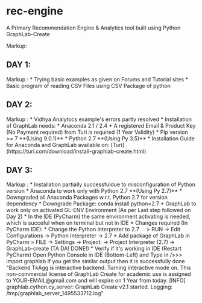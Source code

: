 # rec-engine
A Primary Recommendation Engine &amp; Analytics tool built using Python GraphLab-Create

Markup:
<h2>DAY 1:</h2>
Markup :  * Trying basic examples as given on Forums and Tutorial sites
  * Basic program of reading CSV Files using CSV Package of python

<h2>DAY 2:</h2>
Markup :  * Vidhya Analytocs example's errors partly resolved
  * Installation of GraphLab needs:
    * Anaconda 2.1 / 2.4
    * A registered Email & Product Key (No Payment required) from Turi is required (1 Year Validity)
    * Pip version >= 7 **(Using 9.0.1)**
    * Python 2.7 **(Using Py 3.5)**
  * Installation Guide for Anaconda and GraphLab available on: [Turi](https://turi.com/download/install-graphlab-create.html)

<h2>DAY 3:</h2>
Markup :  * Installation partially successfuldue to misconfiguration of Python version
  * Anaconda to work only with Python 2.7 **(Using Py 2.7)**
  * Downgraded all Anaconda Packages w.r.t. Python 2.7 for version dependency
  * Downgrade Package: conda install python=2.7
  * GraphLab to work only on activated GL-ENV Environment (As per Last step followed on Day 2)
  * In the IDE (PyCharm)  the same environment activating is needed, which is succeful when on terminal but not in IDE
  * Changes required (In PyCharm IDE):
    * Change the Python interpreter to 2.7
        > RUN -> Edit Configurations -> Python Interpreter -> 2.7
    * Add package of GraphLab in PyCharm
        > FILE -> Settings -> Project:<Project_Name> -> Project Interpreter (2.7) -> GraphLab-create (TA DA! DONE!)
    * Verify if it's working in IDE (Restart PyCharm)
        Open Python Console in IDE (Bottom-Left) and Type in
        />>> import graphlab
        If you get the similar output then it is successfully done
        "Backend TkAgg is interactive backend. Turning interactive mode on.
        This non-commercial license of GraphLab Create for academic use is assigned to YOUR-EMAIL@gmail.com and will expire on 1 Year from today.
        [INFO] graphlab.cython.cy_server: GraphLab Create v2.1 started. Logging: /tmp/graphlab_server_1495533712.log"
